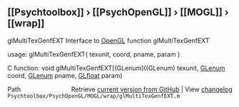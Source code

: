 ## [[Psychtoolbox]] &#8250; [[PsychOpenGL]] &#8250; [[MOGL]] &#8250; [[wrap]]

glMultiTexGenfEXT  Interface to [OpenGL](OpenGL) function glMultiTexGenfEXT  
  
usage:  glMultiTexGenfEXT( texunit, coord, pname, param )  
  
C function:  void glMultiTexGenfEXT[(GLenum]((GLenum) texunit, [GLenum](GLenum) coord, [GLenum](GLenum) pname, [GLfloat](GLfloat) param)  




<div class="code_header" style="text-align:right;">
  <span style="float:left;">Path&nbsp;&nbsp;</span> <span class="counter">Retrieve <a href=
  "https://raw.github.com/Psychtoolbox-3/Psychtoolbox-3/beta/Psychtoolbox/PsychOpenGL/MOGL/wrap/glMultiTexGenfEXT.m">current version from GitHub</a> | View <a href=
  "https://github.com/Psychtoolbox-3/Psychtoolbox-3/commits/beta/Psychtoolbox/PsychOpenGL/MOGL/wrap/glMultiTexGenfEXT.m">changelog</a></span>
</div>
<div class="code">
  <code>Psychtoolbox/PsychOpenGL/MOGL/wrap/glMultiTexGenfEXT.m</code>
</div>

